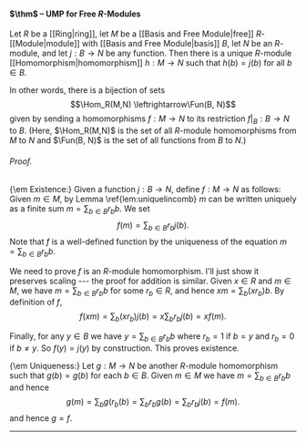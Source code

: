 #### $\thm$ – UMP for Free $R$-Modules
Let $R$ be a [[Ring|ring]], let $M$ be a [[Basis and Free Module|free]] $R$-[[Module|module]] with [[Basis and Free Module|basis]] $B$, let $N$ be an $R$-module, and let $j: B \to N$ be any function. Then there is a unique $R$-module [[Homomorphism|homomorphism]] $h: M \to N$ such that $h(b) = j(b)$ for all $b \in B$.

In other words, there is a bijection of sets
$$\Hom_R(M,N) \leftrightarrow\Fun(B, N)$$
given by sending a homomorphisms $f: M \to N$ to its restriction $f|_B:B \to N$ to $B$. (Here, $\Hom_R(M,N)$ is the set of all $R$-module homomorphisms from $M$ to $N$ and $\Fun(B, N)$ is the set of all functions from $B$ to $N$.)

###### *Proof.* 
{\em Existence:}
Given a function $j: B \to N$, define $f: M\to N$ as follows:
Given $m \in M$,   by Lemma \ref{lem:uniquelincomb}  $m$ can be
written uniquely as a finite sum $m = \sum_{b \in B} r_b b$. We set 
$$
f(m) = \sum_{b \in B} r_b j(b).
$$
Note that $f$ is a well-defined function by the uniqueness of the equation $m = \sum_{b \in B} r_b b$.

We need to prove $f$ is an $R$-module homomorphism.
I'll just show it preserves scaling --- the proof for addition is similar.
Given $x \in R$ and $m \in M$, we have $m = \sum_{b \in B} r_b b$ for some $r_b \in R$, and hence
$xm = \sum_b (xr_b) b$. By definition of $f$, 
$$
f(xm) = \sum_b (xr_b) j(b) = x \sum_b r_b j(b) = x f(m).
$$

Finally, for any $y \in B$ we have $y = \sum_{b \in B} r_b b$ where $r_b = 1$ if $b = y$ and $r_b = 0$ if $b \ne y$.
So $f(y) = j(y)$ by construction. This proves existence. 


{\em Uniqueness:} Let $g:M\to N$ be another  $R$-module homomorphism such that $g(b)=g(b)$ for each $b \in B$.
Given $m \in M$ we have $m = \sum_{b \in B} r_b b$ 
and hence
$$
g(m) = \sum_b g(r_b (b)  = \sum_b r_b g(b)  = 
\sum_b r_b j(b) = f(m).
$$
and hence $g = f$. 
***